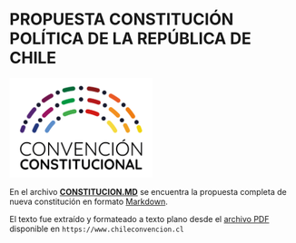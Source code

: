 # PROPUESTA CONSTITUCIÓN POLÍTICA DE LA REPÚBLICA DE CHILE

<img width="50%" src="logo_cc.svg">

En el archivo [**CONSTITUCION.MD**](CONSTITUCION.MD) se encuentra la propuesta completa de nueva constitución en formato [Markdown](https://www.markdownguide.org/cheat-sheet).

El texto fue extraído y formateado a texto plano desde el [archivo PDF](https://www.chileconvencion.cl/wp-content/uploads/2022/07/Texto-CPR-2022.pdf) disponible en `https://www.chileconvencion.cl`